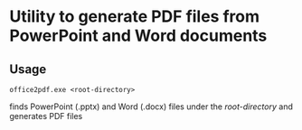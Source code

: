 # Utility to generate PDF files from PowerPoint and Word documents

## Usage
```
office2pdf.exe <root-directory>
```

finds PowerPoint (.pptx) and Word (.docx) files under the _root-directory_ and generates PDF files